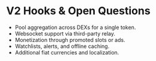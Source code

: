 # V2 Hooks & Open Questions

- Pool aggregation across DEXs for a single token.
- Websocket support via third-party relay.
- Monetization through promoted slots or ads.
- Watchlists, alerts, and offline caching.
- Additional fiat currencies and localization.
